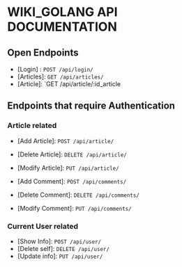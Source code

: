 # WIKI_GOLANG API DOCUMENTATION

## Open Endpoints

* [Login] : `POST /api/login/`
* [Articles]: `GET /api/articles/`
* [Article]: `GET /api/article/:id_article


## Endpoints that require Authentication

### Article related

* [Add Article]: `POST /api/article/`
* [Delete Article]: `DELETE /api/article/`
* [Modify Article]: `PUT /api/article/`

* [Add Comment]: `POST /api/comments/`
* [Delete Comment]: `DELETE /api/comments/`
* [Modify Comment]: `PUT /api/comments/`

### Current User related

* [Show Info]: `POST /api/user/`
* [Delete self]: `DELETE /api/user/`
* [Update info]: `PUT /api/user/`
